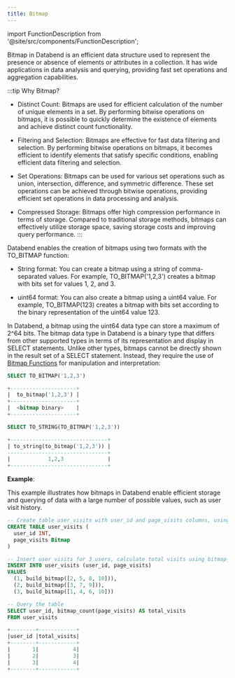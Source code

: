 ```yaml
---
title: Bitmap
---
```

import FunctionDescription from '@site/src/components/FunctionDescription';

<FunctionDescription description="Introduced: v1.1.45"/>

Bitmap in Databend is an efficient data structure used to represent the presence or absence of elements or attributes in a collection. It has wide applications in data analysis and querying, providing fast set operations and aggregation capabilities.

:::tip Why Bitmap?

- Distinct Count: Bitmaps are used for efficient calculation of the number of unique elements in a set. By performing bitwise operations on bitmaps, it is possible to quickly determine the existence of elements and achieve distinct count functionality.

- Filtering and Selection: Bitmaps are effective for fast data filtering and selection. By performing bitwise operations on bitmaps, it becomes efficient to identify elements that satisfy specific conditions, enabling efficient data filtering and selection.

- Set Operations: Bitmaps can be used for various set operations such as union, intersection, difference, and symmetric difference. These set operations can be achieved through bitwise operations, providing efficient set operations in data processing and analysis.

- Compressed Storage: Bitmaps offer high compression performance in terms of storage. Compared to traditional storage methods, bitmaps can effectively utilize storage space, saving storage costs and improving query performance.
:::

Databend enables the creation of bitmaps using two formats with the TO_BITMAP function:

- String format: You can create a bitmap using a string of comma-separated values. For example, TO_BITMAP('1,2,3') creates a bitmap with bits set for values 1, 2, and 3.

- uint64 format: You can also create a bitmap using a uint64 value. For example, TO_BITMAP(123) creates a bitmap with bits set according to the binary representation of the uint64 value 123.

In Databend, a bitmap using the uint64 data type can store a maximum of 2^64 bits. The bitmap data type in Databend is a binary type that differs from other supported types in terms of its representation and display in SELECT statements. Unlike other types, bitmaps cannot be directly shown in the result set of a SELECT statement. Instead, they require the use of [Bitmap Functions](../../15-sql-functions/05-bitmap-functions/index.md) for manipulation and interpretation:

```sql
SELECT TO_BITMAP('1,2,3')

+---------------------+
|  to_bitmap('1,2,3') |
+---------------------+
|  <bitmap binary>    |
+---------------------+

SELECT TO_STRING(TO_BITMAP('1,2,3'))

+-------------------------------+
| to_string(to_bitmap('1,2,3')) |
--------------------------------+
|            1,2,3              |
+-------------------------------+
```

**Example**:

This example illustrates how bitmaps in Databend enable efficient storage and querying of data with a large number of possible values, such as user visit history.

```sql
-- Create table user_visits with user_id and page_visits columns, using build_bitmap for representing page_visits.
CREATE TABLE user_visits (
  user_id INT,
  page_visits Bitmap
)

-- Insert user visits for 3 users, calculate total visits using bitmap_count.
INSERT INTO user_visits (user_id, page_visits)
VALUES
  (1, build_bitmap([2, 5, 8, 10])),
  (2, build_bitmap([3, 7, 9])),
  (3, build_bitmap([1, 4, 6, 10]))

-- Query the table
SELECT user_id, bitmap_count(page_visits) AS total_visits
FROM user_visits

+--------+------------+
|user_id |total_visits|
+--------+------------+
|       1|           4|
|       2|           3|
|       3|           4|
+--------+------------+
```